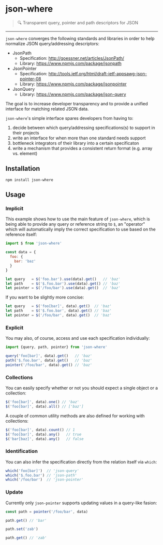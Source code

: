 # json-where

> :mag: Transparent query, pointer and path descriptors for JSON

---

`json-where` converges the following standards and libraries in order to help normalize JSON query/addressing descriptors:

 - JsonPath
   * Specification: http://goessner.net/articles/JsonPath/
   * Library: https://www.npmjs.com/package/jsonpath
 - JsonPointer
   * Specification: http://tools.ietf.org/html/draft-ietf-appsawg-json-pointer-08
   * Library: https://www.npmjs.com/package/jsonpointer
 - JsonQuery
   * Library: https://www.npmjs.com/package/json-query

The goal is to increase developer transparency and to provide a unified interface for matching related JSON data.

`json-where`'s simple interface spares developers from having to:

  1. decide between which query/addressing specifications(s) to support in their projects
  2. write an interface for when more than one standard needs support
  3. bottleneck integrators of their library into a certain specificaton
  4. write a mechanism that provides a consistent return format (e.g. array vs. element)

## Installation

`npm install json-where`

## Usage

### Implicit

This example shows how to use the main feature of `json-where`, which is being able to provide any query or reference string to `$`, an "operator" which will automatically imply the correct specification to use based on the reference itself:

```javascript
import $ from 'json-where'

const data = {
  foo: {
    bar: 'baz'
  }
}

let query   = $('foo.bar').use(data).get()   // 'baz'
let path    = $('$.foo.bar').use(data).get() // 'baz'
let pointer = $('/foo/bar').use(data).get()  // 'baz'
```

If you want to be slightly more concise:

```javascript
let query   = $('foo[bar]', data).get()  // 'baz'
let path    = $('$.foo.bar', data).get() // 'baz'
let pointer = $('/foo/bar', data).get()  // 'baz'
```

### Explicit

You may also, of course, access and use each specification individually:

```javascript
import {query, path, pointer} from 'json-where'

query('foo[bar]', data).get()   // 'baz'
path('$.foo.bar', data).get()   // 'baz'
pointer('/foo/bar', data).get() // 'baz'
```

### Collections

You can easily specify whether or not you should expect a single object or a collection:

```javascript
$('foo[bar]', data).one() // 'baz'
$('foo[bar]', data).all() // ['baz']
```

A couple of common utility methods are also defined for working with collections:

```javascript
$('foo[bar]', data).count() // 1
$('foo[bar]', data).any()   // true
$('bar[baz]', data).any()   // false
```

### Identification

You can also infer the specification directly from the relation itself via `which`:

```javascript
which('foo[bar]')  // 'json-query'
which('$.foo.bar') // 'json-path'
which('/foo/bar')  // 'json-pointer'
```

### Update

Currently only `json-pointer` supports updating values in a query-like fasion:

```javascript
const path = pointer('/foo/bar', data)

path.get() // 'bar'

path.set('zab')

path.get() // 'zab'
```